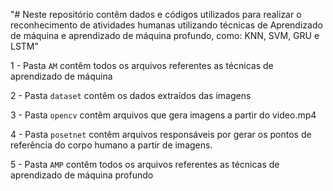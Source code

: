 "# Neste repositório contêm dados e códigos utilizados para realizar o reconhecimento de atividades humanas utilizando técnicas de Aprendizado de máquina e aprendizado de máquina profundo, como: KNN, SVM, GRU e LSTM" 

1 - Pasta `AM` contêm todos os arquivos referentes as técnicas de aprendizado de máquina

2 - Pasta `dataset` contêm os dados extraídos das imagens

3 - Pasta `opencv` contêm arquivos que gera imagens a partir do video.mp4

4 - Pasta `posetnet` contêm arquivos responsáveis por gerar os pontos de referência do corpo humano a partir de imagens.

5 - Pasta `AMP` contêm todos os arquivos referentes as técnicas de aprendizado de máquina profundo


